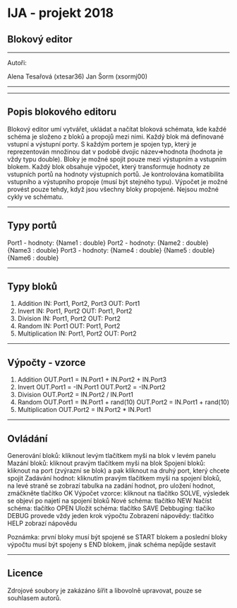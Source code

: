 # IJA - projekt 2018
## Blokový editor


-----------------------------
Autoři:

Alena Tesařová (xtesar36)
Jan Šorm (xsormj00)

------------------------------


-----------------------
Popis blokového editoru
-----------------------
Blokový editor umí vytvářet, ukládat a načítat bloková schémata, kde každé schéma je složeno z bloků a propojů mezi nimi.
Každý blok má definované vstupní a výstupní porty. S každým portem je spojen typ, který je reprezentován množinou dat v podobě dvojic název=>hodnota (hodnota je vždy typu double).
Bloky je možné spojit pouze mezi výstupním a vstupním blokem. Každý blok obsahuje výpočet, který transformuje hodnoty ze vstupních portů na hodnoty výstupních portů. Je kontrolována komatibilita vstupního a výstupního propoje (musí být stejného typu). 
Výpočet je možné provést pouze tehdy, když jsou všechny bloky propojené. Nejsou možné cykly ve schématu.

----------
Typy portů
----------
Port1 - hodnoty: {Name1 : double}
Port2 - hodnoty: {Name2 : double} {Name3 : double}
Port3 - hodnoty: {Name4 : double} {Name5 : double} {Name6 : double}

----------
Typy bloků
----------
1. Addition 		IN: Port1, Port2, Port3 OUT: Port1
2. Invert			IN: Port1, Port2		OUT: Port1, Port2
3. Division			IN: Port1, Port2		OUT: Port2
4. Random			IN: Port1				OUT: Port1, Port2
5. Multiplication	IN: Port1, Port2		OUT: Port2

----------------
Výpočty - vzorce
----------------
1. Addition			OUT.Port1 = IN.Port1 + IN.Port2 + IN.Port3
2. Invert			OUT.Port1 = -IN.Port1 
					OUT.Port2 = -IN.Port2	
3. Division			OUT.Port2 = IN.Port2 / IN.Port1
4. Random			OUT.Port1 = IN.Port1 + rand(10)
					OUT.Port2 = IN.Port1 + rand(10)
5. Multiplication	OUT.Port2 = IN.Port2 * IN.Port1

--------
Ovládání
--------
Generování bloků:	kliknout levým tlačítkem myši na blok v levém panelu
Mazání bloků:		kliknout pravým tlačítkem myši na blok
Spojení bloků:		kliknout na port (zvýrazní se blok) a pak kliknout na druhý port, který chcete spojit
Zadávání hodnot: 	kliknutím pravým tlačítkem myši na spojení bloků, na levé straně se zobrazí tabulka na zadání hodnot, pro uložení hodnot, zmáčkněte tlačítko OK
Výpočet vzorce:		kliknout na tlačítko SOLVE, výsledek se objeví po najetí na spojení bloků
Nové schéma:		tlačítko NEW
Načíst schéma:		tlačítko OPEN
Uložit schéma:		tlačítko SAVE
Debbuging:			tlačíko DEBUG provede vždy jeden krok výpočtu
Zobrazení nápovědy:	tlačítko HELP zobrazí nápovědu


Poznámka: první bloky musí být spojené se START blokem a poslední bloky výpočtu musí být spojeny s END blokem, jinak schéma nepůjde sestavit

-------
Licence
-------
Zdrojové soubory je zakázáno šířit a libovolně upravovat, pouze se souhlasem autorů.
